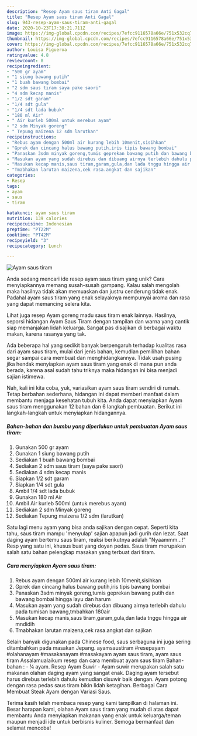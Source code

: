 ```yaml
---
description: "Resep Ayam saus tiram Anti Gagal"
title: "Resep Ayam saus tiram Anti Gagal"
slug: 943-resep-ayam-saus-tiram-anti-gagal
date: 2020-10-23T17:38:21.711Z
image: https://img-global.cpcdn.com/recipes/7efcc9116578a66e/751x532cq70/ayam-saus-tiram-foto-resep-utama.jpg
thumbnail: https://img-global.cpcdn.com/recipes/7efcc9116578a66e/751x532cq70/ayam-saus-tiram-foto-resep-utama.jpg
cover: https://img-global.cpcdn.com/recipes/7efcc9116578a66e/751x532cq70/ayam-saus-tiram-foto-resep-utama.jpg
author: Louisa Figueroa
ratingvalue: 4.8
reviewcount: 8
recipeingredient:
- "500 gr ayam"
- "1 siung bawang putih"
- "1 buah bawang bombai"
- "2 sdm saus tiram saya pake saori"
- "4 sdm kecap manis"
- "1/2 sdt garam"
- "1/4 sdt gula"
- "1/4 sdt lada bubuk"
- "180 ml Air"
- " Air kurleb 500ml untuk merebus ayam"
- "2 sdm Minyak goreng"
- " Tepung maizena 12 sdm larutkan"
recipeinstructions:
- "Rebus ayam dengan 500ml air kurang lebih 10menit,sisihkan"
- "Gprek dan cincang halus bawang putih,iris tipis bawang bombai"
- "Panaskan 3sdm minyak goreng,tumis geprekan bawang putih dan bawang bombai hingga layu dan harum"
- "Masukan ayam yang sudah direbus dan dibuang airnya terlebih dahulu pada tumisan bawang,tmbahkan 180air"
- "Masukan kecap manis,saus tiram,garam,gula,dan lada tnggu hingga air mndidih"
- "Tmabhakan larutan maizena,cek rasa.angkat dan sajikan"
categories:
- Resep
tags:
- ayam
- saus
- tiram

katakunci: ayam saus tiram 
nutrition: 139 calories
recipecuisine: Indonesian
preptime: "PT22M"
cooktime: "PT42M"
recipeyield: "3"
recipecategory: Lunch

---
```



![Ayam saus tiram](https://img-global.cpcdn.com/recipes/7efcc9116578a66e/751x532cq70/ayam-saus-tiram-foto-resep-utama.jpg)

Anda sedang mencari ide resep ayam saus tiram yang unik? Cara menyiapkannya memang susah-susah gampang. Kalau salah mengolah maka hasilnya tidak akan memuaskan dan justru cenderung tidak enak. Padahal ayam saus tiram yang enak selayaknya mempunyai aroma dan rasa yang dapat memancing selera kita.

Lihat juga resep Ayam goreng madu saus tiram enak lainnya. Hasilnya, seporsi hidangan Ayam Saus Tiram dengan tampilan dan warna yang cantik siap memanjakan lidah keluarga. Sangat pas disajikan di berbagai waktu makan, karena rasanya yang tak.

Ada beberapa hal yang sedikit banyak berpengaruh terhadap kualitas rasa dari ayam saus tiram, mulai dari jenis bahan, kemudian pemilihan bahan segar sampai cara membuat dan menghidangkannya. Tidak usah pusing jika hendak menyiapkan ayam saus tiram yang enak di mana pun anda berada, karena asal sudah tahu triknya maka hidangan ini bisa menjadi sajian istimewa.


Nah, kali ini kita coba, yuk, variasikan ayam saus tiram sendiri di rumah. Tetap berbahan sederhana, hidangan ini dapat memberi manfaat dalam membantu menjaga kesehatan tubuh kita. Anda dapat menyiapkan Ayam saus tiram menggunakan 12 bahan dan 6 langkah pembuatan. Berikut ini langkah-langkah untuk menyiapkan hidangannya.

<!--inarticleads1-->

##### Bahan-bahan dan bumbu yang diperlukan untuk pembuatan Ayam saus tiram:

1. Gunakan 500 gr ayam
1. Gunakan 1 siung bawang putih
1. Sediakan 1 buah bawang bombai
1. Sediakan 2 sdm saus tiram (saya pake saori)
1. Sediakan 4 sdm kecap manis
1. Siapkan 1/2 sdt garam
1. Siapkan 1/4 sdt gula
1. Ambil 1/4 sdt lada bubuk
1. Gunakan 180 ml Air
1. Ambil  Air kurleb 500ml (untuk merebus ayam)
1. Sediakan 2 sdm Minyak goreng
1. Sediakan  Tepung maizena 1/2 sdm (larutkan)


Satu lagi menu ayam yang bisa anda sajikan dengan cepat. Seperti kita tahu, saus tiram mampu &#39;menyulap&#39; sajian apapun jadi gurih dan lezat. Saat daging ayam bertemu saus tiram, reaksi berikutnya adalah &#34;Nyaammm…!&#34; Resp yang satu ini, khusus buat yang doyan pedas. Saus tiram merupakan salah satu bahan pelengkap masakan yang terbuat dari tiram. 

<!--inarticleads2-->

##### Cara menyiapkan Ayam saus tiram:

1. Rebus ayam dengan 500ml air kurang lebih 10menit,sisihkan
1. Gprek dan cincang halus bawang putih,iris tipis bawang bombai
1. Panaskan 3sdm minyak goreng,tumis geprekan bawang putih dan bawang bombai hingga layu dan harum
1. Masukan ayam yang sudah direbus dan dibuang airnya terlebih dahulu pada tumisan bawang,tmbahkan 180air
1. Masukan kecap manis,saus tiram,garam,gula,dan lada tnggu hingga air mndidih
1. Tmabhakan larutan maizena,cek rasa.angkat dan sajikan


Selain banyak digunakan pada Chinese food, saus serbaguna ini juga sering ditambahkan pada masakan Jepang. ayamsaustiram #resepayam #olahanayam #masakanayam #masakayam ayam saus tiram, ayam saus tiram Assalamualaikum resep dan cara membuat ayam saus tiram Bahan-bahan : - ¼ ayam. Resep Ayam Suwir - Ayam suwir merupakan salah satu makanan olahan daging ayam yang sangat enak. Daging ayam tersebut harus direbus terlebih dahulu kemudian disuwir baik dengan. Ayam potong dengan rasa pedas saus tiram bikin lidah ketagihan. Berbagai Cara Membuat Steak Ayam dengan Variasi Saus. 

Terima kasih telah membaca resep yang kami tampilkan di halaman ini. Besar harapan kami, olahan Ayam saus tiram yang mudah di atas dapat membantu Anda menyiapkan makanan yang enak untuk keluarga/teman maupun menjadi ide untuk berbisnis kuliner. Semoga bermanfaat dan selamat mencoba!
